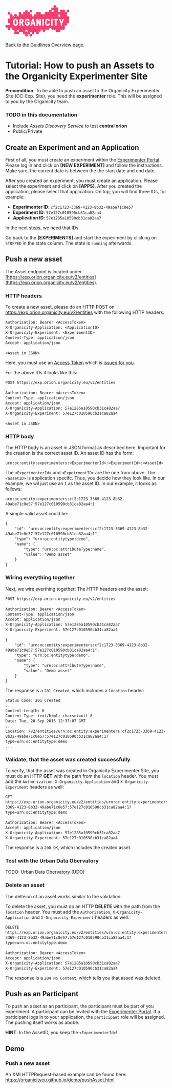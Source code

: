 ![Organicity logo](../images/organicity_logo_pink_100.png)

[Back to the Guidlines Overview page](https://organicityeu.github.io/).

# Tutorial: How to push an Assets to the Organicity Experimenter Site

**Precondition**: To be able to push an asset to the Organicity Experimenter Site (OC-Exp. Site), you need the **experimenter** role. This will be assigned to you by the Organicity team.

### TODO in this documentation

* Include *Assets Discovery Service* to test **central orion**
* Public/Private

## Create an Experiment and an Application

First of all, you must create an experiment within the [Experimenter Portal](http://experimenters.organicity.eu). Please log in and click on **[NEW EXPERIMENT]** and follow the instructions. Make sure, the current date is between the the start date and end date.

After you created an experiment, you must create an application. Please select the experiment and click on **[APPS]**. After you created the application, please select that application. On top, you will find three IDs, for example:

* **Experimenter ID**: `cf2c1723-3369-4123-8b32-49abe71c0e57`
* **Experiment ID**: `57e127c010590cb31ca82aa4`
* **Application ID**: `57e1285a10590cb31ca82aa7`

In the next steps, we need that IDs.

Go back to the **[EXPERIMENTS]** and start the experiment by clicking on `STOPPED` in the state column. The state is `running` afterwards.

## Push a new asset

The Asset endpoint is located under [https://exp.orion.organicity.eu/v2/entities](https://exp.orion.organicity.eu/v2/entities).

### HTTP headers

To create a new asset, please do an HTTP POST on https://exp.orion.organicity.eu/v2/entities with the following HTTP headers:

```
Authorization: Bearer <AccessToken>
X-Organicity-Application: <ApplicationID>
X-Organicity-Experiment: <ExperimentID>
Content-Type: application/json
Accept: application/json

<Asset in JSON>
```

Here, you must use an [Access Token](HowToAuthenticateAnUser.md) which is [issued for you](HowToAuthenticateAnUser.md).

For the above IDs it looks like this:

```
POST https://exp.orion.organicity.eu/v2/entities

Authorization: Bearer <AccessToken>
Content-Type: application/json
Accept: application/json
X-Organicity-Application: 57e1285a10590cb31ca82aa7
X-Organicity-Experiment: 57e127c010590cb31ca82aa4

<Asset in JSON>
```

### HTTP body

The HTTP body is an asset in JSON format as described here. Important for the creation is the correct asset ID. An asset ID has the form:

```
urn:oc:entity:experimenters:<ExperimenterId>:<ExperimentId>:<AssetId>
```

The `<ExperimenterId>` and `<ExpeirmentID>` are the one from above. The `<assetID>` is application specifc. Thus, you decide how they look like. In our example, we wil just use an `1` as the asset ID. In our example, it looks as follows:

```
urn:oc:entity:experimenters:cf2c1723-3369-4123-8b32-49abe71c0e57:57e127c010590cb31ca82aa4:1
```

A simple valid asset could be:

```
{
	"id": "urn:oc:entity:experimenters:cf2c1723-3369-4123-8b32-49abe71c0e57:57e127c010590cb31ca82aa4:1",
	"type": "urn:oc:entitytype:demo",
	"name": {
		"type": "urn:oc:attributeType:name",
		"value": "Demo asset"
	}
}
```


### Wiring everything together

Next, we wire everthing together: The HTTP headers and the asset:

```
POST https://exp.orion.organicity.eu/v2/entities

Authorization: Bearer <AccessToken>
Content-Type: application/json
Accept: application/json
X-Organicity-Application: 57e1285a10590cb31ca82aa7
X-Organicity-Experiment: 57e127c010590cb31ca82aa4

{
	"id": "urn:oc:entity:experimenters:cf2c1723-3369-4123-8b32-49abe71c0e57:57e127c010590cb31ca82aa4:1",
	"type": "urn:oc:entitytype:demo",
	"name": {
		"type": "urn:oc:attributeType:name",
		"value": "Demo asset"
	}
}
```

The response is a `201 Created`, which includes a `location` header:

```
Status Code: 201 Created
...
Content-Length: 0
Content-Type: text/html; charset=utf-8
Date: Tue, 20 Sep 2016 12:37:07 GMT
...
Location: /v2/entities/urn:oc:entity:experimenters:cf2c1723-3369-4123-8b32-49abe71c0e57:57e127c010590cb31ca82aa4:1?type=urn:oc:entitytype:demo
...
```

### Validate, that the asset was created successfully

To verify, that the asset was created in Organicity Experimenter Site, you must do an HTTP **GET** with the path from the `location` header.
You must add the `Authorization`, `X-Organicity-Application` and `X-Organicity-Experiment` headers as well:

```
GET https://exp.orion.organicity.eu/v2/entities/urn:oc:entity:experimenters:cf2c1723-3369-4123-8b32-49abe71c0e57:57e127c010590cb31ca82aa4:1?type=urn:oc:entitytype:demo

Authorization: Bearer <AccessToken>
Accept: application/json
X-Organicity-Application: 57e1285a10590cb31ca82aa7
X-Organicity-Experiment: 57e127c010590cb31ca82aa4
```

The response is a `200 OK`, which includes the created asset.

### Test with the Urban Data Obervatory

TODO: Urban Data Obervatory (UDO)

### Delete an asset

The delteion of an asset works similar to the validation:

To delete the asset, you must do an HTTP **DELETE** with the path from the `location` header.
You must add the `Authorization`, `X-Organicity-Application` and `X-Organicity-Experiment` headers as well:

```
DELETE https://exp.orion.organicity.eu/v2/entities/urn:oc:entity:experimenters:cf2c1723-3369-4123-8b32-49abe71c0e57:57e127c010590cb31ca82aa4:1?type=urn:oc:entitytype:demo

Authorization: Bearer <AccessToken>
Accept: application/json
X-Organicity-Application: 57e1285a10590cb31ca82aa7
X-Organicity-Experiment: 57e127c010590cb31ca82aa4
```

The response is a `204 No Content`, which tells you that assed was deleted.

## Push as an Participant

To push an asset as an participant, the participant must be part of you experiment. A participant can be invited
with the [Experimenter Portal](http://experimenters.organicity.eu/). If a participant logs in to your application,
the `participant` role will be assigned. The pushing itself works as abobe.

**HINT**: In the AssetID, you keep the `<ExperimenterId>`!

## Demo

### Push a new asset

An XMLHTTPRequest-based example can be found here: https://organicityeu.github.io/demo/pushAsset.html
